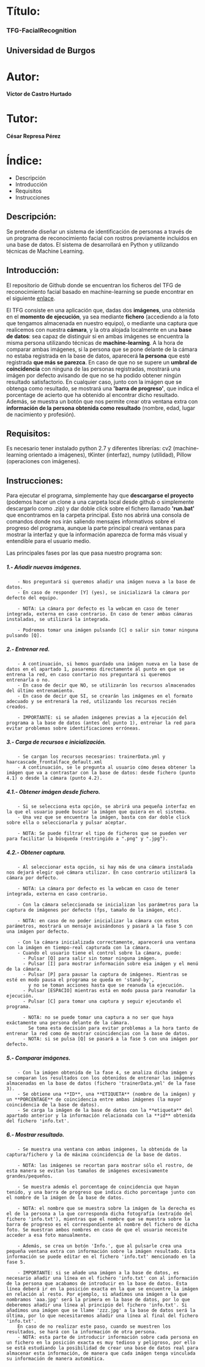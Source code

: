 # Título:
### TFG-FacialRecognition

## Universidad de Burgos

# Autor: 
#### Víctor de Castro Hurtado

# Tutor: 
#### César Represa Pérez

# Índice:
  - Descripción
  - Introducción
  - Requisitos
  - Instrucciones

## Descripción:

Se pretende diseñar un sistema de identificación de personas a través de un programa de reconocimiento facial con rostros previamente incluidos en una base de datos. El sistema de desarrollará en Python y utilizando técnicas de Machine Learning.

## Introducción:

El repositorio de Github donde se encuentran los ficheros del TFG de reconocimiento facial basado en machine-learning se puede encontrar en el siguiente [enlace](https://github.com/victorcas04/TFG-FacialRecognition).

El TFG consiste en una aplicación que, dadas dos **imágenes**, una obtenida en el **momento de ejecución**, ya sea mediante **fichero** (accediendo a la foto que tengamos almacenada en nuestro equipo), o mediante una captura que realicemos con nuestra **cámara**,  y la otra alojada localmente en una **base de datos**: sea capaz de distinguir si en ambas imágenes se encuentra la misma persona utilizando técnicas de **machine-learning**.
A la hora de comparar ambas imágenes, si la persona que se pone delante de la cámara no estaba registrada en la base de datos, aparecerá **la persona** que esté registrada **que más se parezca**. En caso de que no se supere un **umbral de coincidencia** con ninguna de las personas registradas, mostrará una imágen por defecto avisando de que no se ha podido obtener ningún resultado satisfactorio.
En cualquier caso, junto con la imágen que se obtenga como resultado, se mostrará una **'barra de progreso'**, que indica el porcentage de acierto que ha obtenido al encontrar dicho resultado. Además, se muestra un botón que nos permite crear otra ventana extra con **información de la persona obtenida como resultado** (nombre, edad, lugar de nacimiento y profesión).

## Requisitos:

Es necesario tener instalado python 2.7 y diferentes librerías: cv2 (machine-learning orientado a imágenes), tKinter (interfaz), numpy (utilidad), Pillow (operaciones con imágenes).

## Instrucciones:

Para ejecutar el programa, simplemente hay que **descargarse el proyecto** (podemos hacer un clone a una carpeta local desde github o simplemente descargarlo como .zip) y dar doble click sobre el fichero llamado **'run.bat'** que encontramos en la carpeta principal.
Esto nos abrirá una consola de comandos donde nos irán saliendo mensajes informativos sobre el progreso del programa, aunque la parte principal creará ventanas para mostrar la interfaz y que la información aparezca de forma más visual y entendible para el usuario medio.

Las principales fases por las que pasa nuestro programa son:

##### 1.- Añadir nuevas imágenes.
        - Nos preguntará si queremos añadir una imágen nueva a la base de datos.
        - En caso de responder [Y] (yes), se inicializará la cámara por defecto del equipo.
        
        - NOTA: La cámara por defecto es la webcam en caso de tener integrada, externa en caso contrario. En caso de tener ambas cámaras instaladas, se utilizará la integrada.
        
        - Podremos tomar una imágen pulsando [C] o salir sin tomar ninguna pulsando [Q].
        
##### 2.- Entrenar red.
        - A continuación, si hemos guardado una imágen nueva en la base de datos en el apartado 1, pasaremos directamente al punto en que se entrena la red, en caso conrtario nos preguntará si queremos entrenarla o no.
        - En caso de decir que NO, se utilizarán los recursos almacenados del último entrenamiento.
        - En caso de decir que SI, se crearán las imágenes en el formato adecuado y se entrenará la red, utilizando los recursos recién creados.

        - IMPORTANTE: si se añaden imágenes previas a la ejecución del programa a la base de datos (antes del punto 1), entrenar la red para evitar problemas sobre identificaciones erróneas.

##### 3.- Carga de recursos e inicialización.
        - Se cargan los recursos necesarios: trainerData.yml y haarcascade_frontalface_default.xml
        - A continuación, se le pregunta al usuario cómo desea obtener la imágen que va a contrastar con la base de datos: desde fichero (punto 4.1) o desde la cámara (punto 4.2).

##### 4.1.- Obtener imágen desde fichero.
        - Si se selecciona esta opción, se abrirá una pequeña interfaz en la que el usuario puede buscar la imágen que quiera en el sistema. 
        - Una vez que se encuentra la imágen, basta con dar doble click sobre ella o seleccionarla y pulsar aceptar.
        
        - NOTA: Se puede filtrar el tipo de ficheros que se pueden ver para facilitar la búsqueda (restringido a ".png" y ".jpg").

##### 4.2.- Obtener captura.
        - Al seleccionar esta opción, si hay más de una cámara instalada nos dejará elegir qué cámara utilizar. En caso contrario utilizará la cámara por defecto.
        
        - NOTA: La cámara por defecto es la webcam en caso de tener integrada, externa en caso contrario.
        
        - Con la cámara seleccionada se inicializan los parámetros para la captura de imágenes por defecto (fps, tamaño de la imágen, etc).

        - NOTA: en caso de no poder inicializar la cámara con estos parámetros, mostrará un mensaje avisándonos y pasará a la fase 5 con una imágen por defecto.

        - Con la cámara inicializada correctamente, aparecerá una ventana con la imágen en tiempo-real capturada con la cámara.
        - Cuando el usuario tiene el control sobre la cámara, puede:
          - Pulsar [Q] para salir sin tomar ninguna imágen.
          - Pulsar [I] para mostrar información sobre esa imágen y el menú de la cámara.
          - Pulsar [P] para pausar la captura de imágenes. Mientras se esté en modo pausa el programa se queda en 'stand-by',
            y no se toman acciones hasta que se reanuda la ejecución.
          - Pulsar [ESPACIO] mientras está en modo pausa para reanudar la ejecución.
          - Pulsar [C] para tomar una captura y seguir ejecutando el programa.

          - NOTA: no se puede tomar una captura a no ser que haya exáctamente una persona delante de la cámara.
            Se toma esta decisión para evitar problemas a la hora tanto de entrenar la red como de mostrar coincidencias con la base de datos.
          - NOTA: si se pulsa [Q] se pasará a la fase 5 con una imágen por defecto.

##### 5.- Comparar imágenes.
        - Con la imágen obtenida de la fase 4, se analiza dicha imágen y se comparan los resultados con los obtenidos de entrenar las imágenes almacenadas en la base de datos (fichero 'trainerData.yml' de la fase 3).
        - Se obtiene una **ID**, una **ETIQUETA** (nombre de la imágen) y un **PORCENTAGE** de coincidencia entre ambas imágenes (la mayor coincidencia de la base de datos).
        - Se carga la imágen de la base de datos con la **etiqueta** del apartado anterior y la información relacionada con la **id** obtenida del fichero 'info.txt'.

##### 6.- Mostrar resultado.
        - Se muestra una ventana con ambas imágenes, la obtenida de la captura/fichero y la de máxima coincidencia de la base de datos.

        - NOTA: las imágenes se recortan para mostrar sólo el rostro, de esta manera se evitan los tamaños de imágenes excesivamente grandes/pequeños.

        - Se muestra además el porcentage de coincidencia que hayan tenido, y una barra de progreso que indica dicho porcentage junto con el nombre de la imágen de la base de datos.

        - NOTA: el nombre que se muestra sobre la imágen de la derecha es el de la persona a la que corresponda dicha fotografía (extraído del fichero 'info.txt'), mientras que el nombre que se muestra sobre la barra de progreso es el correspondiente al nombre del fichero de dicha foto. Se muestran ambos nombres en caso de que el usuario necesite acceder a esa foto manualmente.

        - Además, se crea un botón 'Info.', que al pulsarle crea una pequeña ventana extra con información sobre la imágen resultado. Esta información se puede editar en el fichero 'info.txt' mencionado en la fase 5.

        - IMPORTANTE: si se añade una imágen a la base de datos, es necesario añadir una línea en el fichero 'info.txt' con al información de la persona que acabamos de introducir en la base de datos. Esta línea deberá ir en la posición exacta en la que se encuentre la imágen en relación al resto. Por ejemplo, si añadimos una imágen a la que nombramos 'aaa.jpg' será la primera en la base de datos, por lo que deberemos añadir una línea al principio del fichero 'info.txt'. Si añadimos una imágen que se llame 'zzz.jpg' a la base de datos será la última, por lo que necesitaremos añadir una línea al final del fichero 'info.txt'.
        En caso de no realizar este paso, cuando se muestren los resultados, se hará con la información de otra persona.
        - NOTA: esta parte de introducir información sobre cada persona en un fichero en la posición exacta es muy tedioso y peligroso, por ello se está estudiando la posibilidad de crear una base de datos real para almacenar esta información, de manera que cada imágen tenga vinculada su información de manera automática.
